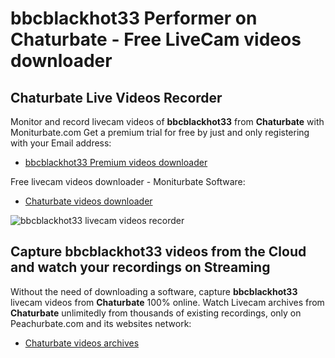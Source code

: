 # bbcblackhot33 Performer on Chaturbate - Free LiveCam videos downloader

## Chaturbate Live Videos Recorder

Monitor and record livecam videos of **bbcblackhot33** from **Chaturbate** with Moniturbate.com
Get a premium trial for free by just and only registering with your Email address:
* [bbcblackhot33 Premium videos downloader](https://moniturbate.com/request-demo-licence-key.html)

Free livecam videos downloader - Moniturbate Software:
* [Chaturbate videos downloader](https://moniturbate.com/moniturbate-download-software.html)

![bbcblackhot33 livecam videos recorder](https://peachurnet.com/templates/moniturbate-software.png)


## Capture bbcblackhot33 videos from the Cloud and watch your recordings on Streaming

Without the need of downloading a software, capture **bbcblackhot33** livecam videos from **Chaturbate** 100% online.
Watch Livecam archives from **Chaturbate** unlimitedly from thousands of existing recordings, only on Peachurbate.com and its websites network:
* [Chaturbate videos archives](https://peachurnet.com/)